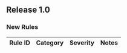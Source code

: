## Release 1.0

### New Rules

Rule ID | Category | Severity | Notes
--------|----------|----------|-------------------- 